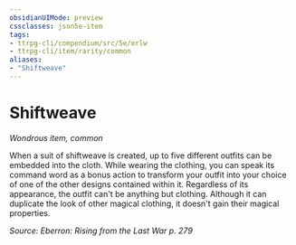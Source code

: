 ```yaml
---
obsidianUIMode: preview
cssclasses: json5e-item
tags:
- ttrpg-cli/compendium/src/5e/erlw
- ttrpg-cli/item/rarity/common
aliases: 
- "Shiftweave"
---
```

# Shiftweave
*Wondrous item, common*  


When a suit of shiftweave is created, up to five different outfits can be embedded into the cloth. While wearing the clothing, you can speak its command word as a bonus action to transform your outfit into your choice of one of the other designs contained within it. Regardless of its appearance, the outfit can't be anything but clothing. Although it can duplicate the look of other magical clothing, it doesn't gain their magical properties.

*Source: Eberron: Rising from the Last War p. 279*